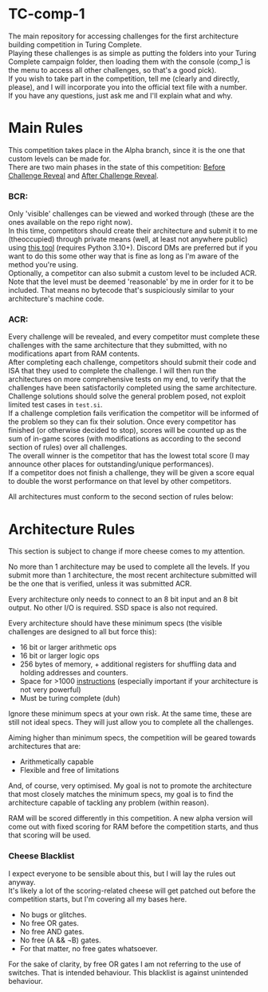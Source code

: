 # TC-comp-1
The main repository for accessing challenges for the first architecture building competition in Turing Complete.  
Playing these challenges is as simple as putting the folders into your Turing Complete campaign folder, then loading them with the console (comp_1 is the menu to access all other challenges, so that's a good pick).  
If you wish to take part in the competition, tell me (clearly and directly, please), and I will incorporate you into the official text file with a number.  
If you have any questions, just ask me and I'll explain what and why.  

# Main Rules
This competition takes place in the Alpha branch, since it is the one that custom levels can be made for.  
There are two main phases in the state of this competition: [Before Challenge Reveal](/README.md#bcr) and [After Challenge Reveal](/README.md#acr).

### BCR:
  Only 'visible' challenges can be viewed and worked through (these are the ones available on the repo right now).  
  In this time, competitors should create their architecture and submit it to me (theoccupied) through private means (well, at least not anywhere public) using [this tool](https://github.com/MegaIng/tc-arch-extract) (requires Python 3.10+). Discord DMs are preferred but if you want to do this some other way that is fine as long as I'm aware of the method you're using.  
  Optionally, a competitor can also submit a custom level to be included ACR. Note that the level must be deemed 'reasonable' by me in order for it to be included. That means no bytecode that's suspiciously similar to your architecture's machine code.  

### ACR:
  Every challenge will be revealed, and every competitor must complete these challenges with the same architecture that they submitted, with no modifications apart from RAM contents.  
  After completing each challenge, competitors should submit their code and ISA that they used to complete the challenge. I will then run the architectures on more comprehensive tests on my end, to verify that the challenges have been satisfactorily completed using the same architecture. Challenge solutions should solve the general problem posed, not exploit limited test cases in `test.si`.  
  If a challenge completion fails verification the competitor will be informed of the problem so they can fix their solution.
  Once every competitor has finished (or otherwise decided to stop), scores will be counted up as the sum of in-game scores (with modifications as according to the second section of rules) over all challenges.  
  The overall winner is the competitor that has the lowest total score (I may announce other places for outstanding/unique performances).  
  If a competitor does not finish a challenge, they will be given a score equal to double the worst performance on that level by other competitors.  

All architectures must conform to the second section of rules below:

# Architecture Rules
This section is subject to change if more cheese comes to my attention.  

No more than 1 architecture may be used to complete all the levels. If you submit more than 1 architecture, the most recent architecture submitted will be the one that is verified, unless it was submitted ACR.  

Every architecture only needs to connect to an 8 bit input and an 8 bit output. No other I/O is required. SSD space is also not required.  

Every architecture should have these minimum specs (the visible challenges are designed to all but force this):  
  - 16 bit or larger arithmetic ops
  - 16 bit or larger logic ops
  - 256 bytes of memory, + additional registers for shuffling data and holding addresses and counters.
  - Space for >1000 <ins>instructions</ins> (especially important if your architecture is not very powerful)
  - Must be turing complete (duh)

Ignore these minimum specs at your own risk. At the same time, these are still not ideal specs. They will just allow you to complete all the challenges.  

Aiming higher than minimum specs, the competition will be geared towards architectures that are:
- Arithmetically capable
- Flexible and free of limitations

And, of course, very optimised.
My goal is not to promote the architecture that most closely matches the minimum specs, my goal is to find the architecture capable of tackling any problem (within reason).

RAM will be scored differently in this competition. A new alpha version will come out with fixed scoring for RAM before the competition starts, and thus that scoring will be used.  

### Cheese Blacklist
  I expect everyone to be sensible about this, but I will lay the rules out anyway.  
  It's likely a lot of the scoring-related cheese will get patched out before the competition starts, but I'm covering all my bases here.

  - No bugs or glitches.
  - No free OR gates.
  - No free AND gates.
  - No free (A && ¬B) gates.
  - For that matter, no free gates whatsoever.

For the sake of clarity, by free OR gates I am not referring to the use of switches. That is intended behaviour. This blacklist is against unintended behaviour.
